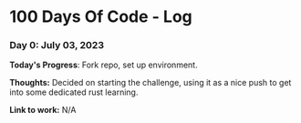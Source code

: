 # 100 Days Of Code - Log

### Day 0: July 03, 2023

**Today's Progress**: Fork repo, set up environment.

**Thoughts:** Decided on starting the challenge, using it as a nice push to get into some dedicated rust learning.

**Link to work:** N/A